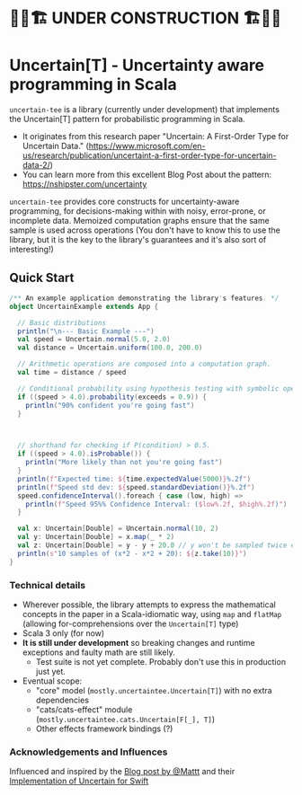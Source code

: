 # 🚧🦺🏗️ UNDER CONSTRUCTION 🏗🦺🚧️

# Uncertain[T] - Uncertainty aware programming in Scala

`uncertain-tee` is a library (currently under development) that implements the Uncertain[T] pattern for probabilistic
programming in Scala.

* It originates from this research paper "Uncertain<T>: A First-Order Type for Uncertain
  Data." (https://www.microsoft.com/en-us/research/publication/uncertaint-a-first-order-type-for-uncertain-data-2/)
* You can learn more from this excellent Blog Post about the pattern: https://nshipster.com/uncertainty

`uncertain-tee` provides core constructs for uncertainty-aware programming, for decisions-making within with noisy,
error-prone, or incomplete data. Memoized computation graphs ensure that the same sample is used across operations (You
don't have to know this to use the library, but it is the key to the library's guarantees and it's also sort of
interesting!)

## Quick Start

```scala
/** An example application demonstrating the library's features. */
object UncertainExample extends App {

  // Basic distributions
  println("\n--- Basic Example ---")
  val speed = Uncertain.normal(5.0, 2.0)
  val distance = Uncertain.uniform(100.0, 200.0)

  // Arithmetic operations are composed into a computation graph.
  val time = distance / speed

  // Conditional probability using hypothesis testing with symbolic operators.
  if ((speed > 4.0).probability(exceeds = 0.9)) {
    println("90% confident you're going fast")
  }



  // shorthand for checking if P(condition) > 0.5.
  if ((speed > 4.0).isProbable()) {
    println("More likely than not you're going fast")
  }
  println(f"Expected time: ${time.expectedValue(5000)}%.2f")
  println(f"Speed std dev: ${speed.standardDeviation()}%.2f")
  speed.confidenceInterval().foreach { case (low, high) =>
    println(f"Speed 95%% Confidence Interval: ($low%.2f, $high%.2f)")
  }

  val x: Uncertain[Double] = Uncertain.normal(10, 2)
  val y: Uncertain[Double] = x.map(_ * 2)
  val z: Uncertain[Double] = y - y + 20.0 // y won't be sampled twice even when referenced twice; it's memoized within the same computation graph.
  println(s"10 samples of (x*2 - x*2 + 20): ${z.take(10)}")
}
```

### Technical details

* Wherever possible, the library attempts to express the mathematical concepts in the paper in a Scala-idiomatic way,
  using `map` and `flatMap` (allowing for-comprehensions over the `Uncertain[T]` type)
* Scala 3 only (for now)
* **It is still under development** so breaking changes and runtime exceptions and faulty math are still likely.
    * Test suite is not yet complete. Probably don't use this in production just yet.
* Eventual scope:
    * "core" model (`mostly.uncertaintee.Uncertain[T]`) with no extra dependencies
    * "cats/cats-effect" module (`mostly.uncertaintee.cats.Uncertain[F[_], T]`)
    * Other effects framework bindings (?)

### Acknowledgements and Influences

Influenced and inspired by the [Blog post by @Mattt](https://nshipster.com/uncertainty) and
their [Implementation of Uncertain<T> for Swift](https://github.com/mattt/Uncertain)